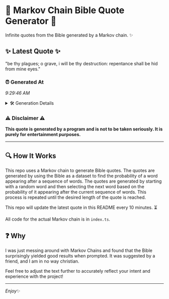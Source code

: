 # 📖 Markov Chain Bible Quote Generator 📖

Infinite quotes from the Bible generated by a Markov chain. ✨

## ✨ Latest Quote ✨
"be thy plagues; o grave, i will be thy destruction: repentance shall be hid from mine eyes."

### ⏰ Generated At
*9:29:46 AM*

<details>
    <summary>🛠️ Generation Details</summary>
    <p>
        <strong>🌱 Seed:</strong> be<br>
        <strong>🔄 Iterations:</strong> 16<br>
        <strong>📜 Context History:</strong><br>[ be ]: thy<br>[ be, thy ]: plagues;<br>[ be, thy, plagues; ]: o<br>[ be, thy, plagues;, o ]: grave,<br>[ be, thy, plagues;, o, grave, ]: i<br>[ be, thy, plagues;, o, grave,, i ]: will<br>[ thy, plagues;, o, grave,, i, will ]: be<br>[ plagues;, o, grave,, i, will, be ]: thy<br>[ o, grave,, i, will, be, thy ]: destruction:<br>[ grave,, i, will, be, thy, destruction: ]: repentance<br>[ i, will, be, thy, destruction:, repentance ]: shall<br>[ will, be, thy, destruction:, repentance, shall ]: be<br>[ be, thy, destruction:, repentance, shall, be ]: hid<br>[ thy, destruction:, repentance, shall, be, hid ]: from<br>[ destruction:, repentance, shall, be, hid, from ]: mine<br>[ repentance, shall, be, hid, from, mine ]: eyes.<br>
    </p>
</details>

### ⚠️ Disclaimer ⚠️
**This quote is generated by a program and is not to be taken seriously. It is purely for entertainment purposes.**

---

## 🔍 How It Works

This repo uses a Markov chain to generate Bible quotes. The quotes are generated by using the Bible as a dataset to find the probability of a word appearing after a sequence of words. The quotes are generated by starting with a random word and then selecting the next word based on the probability of it appearing after the current sequence of words. This process is repeated until the desired length of the quote is reached.

This repo will update the latest quote in this README every 10 minutes. ⏳

All code for the actual Markov chain is in `index.ts`.

## ❓ Why

I was just messing around with Markov Chains and found that the Bible surprisingly yielded good results when prompted. 
It was suggested by a friend, and I am in no way christian.

Feel free to adjust the text further to accurately reflect your intent and experience with the project!

---

*Enjoy*✨
